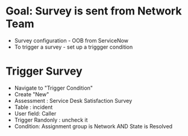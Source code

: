 # Goal: Survey is sent from Network Team
- Survey configuration - OOB from ServiceNow
- To trigger a survey - set up a triggger condition

# Trigger Survey
- Navigate to "Trigger Condition" 
- Create "New"
- Assessment : Service Desk Satisfaction Survey
- Table : incident
- User field: Caller
- Trigger Randonly : uncheck it
- Condition: Assignment group is Network AND State is Resolved
